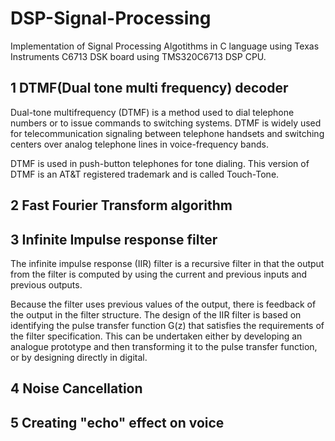 # DSP-Signal-Processing

Implementation of Signal Processing Algotithms in C language using Texas Instruments C6713 DSK board 
using TMS320C6713 DSP CPU.

## 1 DTMF(Dual tone multi frequency) decoder

Dual-tone multifrequency (DTMF) is a method used to dial telephone numbers or to issue commands to switching systems. DTMF is widely used for telecommunication signaling between telephone handsets and switching centers over analog telephone lines in voice-frequency bands. 

DTMF is used in push-button telephones for tone dialing. This version of DTMF is an AT&T registered trademark and is called Touch-Tone.

## 2 Fast Fourier Transform algorithm

## 3 Infinite Impulse response filter

The infinite impulse response (IIR) filter is a recursive filter in that the output from the filter is computed by using the current and previous inputs and previous outputs.

Because the filter uses previous values of the output, there is feedback of the output in the filter structure. The design of the IIR filter is based on identifying the pulse transfer function G(z) that satisfies the requirements of the filter specification. This can be undertaken either by developing an analogue prototype and then transforming it to the pulse transfer function, or by designing directly in digital.

## 4 Noise Cancellation 

## 5 Creating "echo" effect on voice
